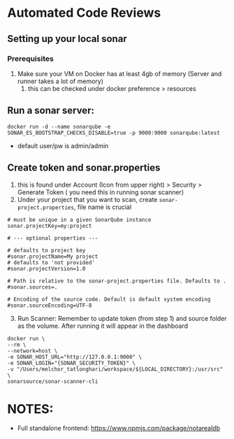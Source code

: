 # Automated Code Reviews
## Setting up your local sonar
### Prerequisites
1. Make sure your VM on Docker has at least 4gb of memory (Server and runner takes a lot of memory)
    1. this can be checked under docker preference > resources

## Run a sonar server:
```docker run -d --name sonarqube -e SONAR_ES_BOOTSTRAP_CHECKS_DISABLE=true -p 9000:9000 sonarqube:latest```

- default user/pw is admin/admin

## Create token and sonar.properties
1. this is found under Account (Icon from upper right) > Security > Generate Token ( you need this in running sonar scanner)
2. Under your project that you want to scan, create `sonar-project.properties`, file name is crucial
```
# must be unique in a given SonarQube instance
sonar.projectKey=my:project

# --- optional properties ---

# defaults to project key
#sonar.projectName=My project
# defaults to 'not provided'
#sonar.projectVersion=1.0

# Path is relative to the sonar-project.properties file. Defaults to .
#sonar.sources=.

# Encoding of the source code. Default is default system encoding
#sonar.sourceEncoding=UTF-8
```
3. Run Scanner:
   Remember to update token (from step 1) and source folder as the volume. After running it will appear in the dashboard
```
docker run \
--rm \
--network=host \
-e SONAR_HOST_URL="http://127.0.0.1:9000" \
-e SONAR_LOGIN="{SONAR_SECURITY_TOKEN}" \
-v "/Users/melchor_tatlonghari/workspace/${LOCAL_DIRECTORY}:/usr/src" \
sonarsource/sonar-scanner-cli
```

# NOTES:
- Full standalone frontend: https://www.npmjs.com/package/notarealdb
